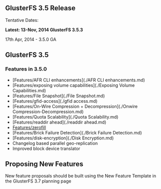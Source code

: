 GlusterFS 3.5 Release
---------------------

Tentative Dates:

<Strong>Latest: 13-Nov, 2014 GlusterFS 3.5.3 </Strong>

17th Apr, 2014 - 3.5.0 GA

GlusterFS 3.5
-------------

### Features in 3.5.0

-   [Features/AFR CLI enhancements](./AFR CLI enhancements.md)
-   [Features/exposing volume capabilities](./Exposing Volume Capabilities.md)
-   [Features/File Snapshot](./File Snapshot.md)
-   [Features/gfid-access](./gfid access.md)
-   [Features/On-Wire Compression + Decompression](./Onwire Compression-Decompression.md)
-   [Features/Quota Scalability](./Quota Scalability.md)
-   [Features/readdir ahead](./readdir ahead.md)
-   [Features/zerofill](./Zerofill.md)
-   [Features/Brick Failure Detection](./Brick Failure Detection.md)
-   [Features/disk-encryption](./Disk Encryption.md)
-   Changelog based parallel geo-replication
-   Improved block device translator

Proposing New Features
----------------------

New feature proposals should be built using the New Feature Template in
the GlusterFS 3.7 planning page
